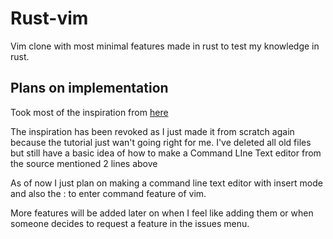 # Rust-vim

Vim clone with most minimal features made in rust to test my knowledge in rust.

## Plans on implementation

Took most of the inspiration from [here](https://www.philippflenker.com/hecto/)

The inspiration has been revoked as I just made it from scratch again because the tutorial just wan't going right for me.
I've deleted all old files but still have a basic idea of how to make a Command LIne Text editor from the source mentioned 2 lines above

As of now I just plan on making a command line text editor with insert mode and also the : to enter command feature of vim.

More features will be added later on when I feel like adding them or when someone decides to request a feature in the issues menu.